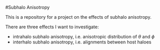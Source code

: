 #Subhalo Anisotropy

This is a repository for a project on the effects of subhalo anisotropy.


There are three effects I want to investigate:

* intrahalo subhalo anisotropy, i.e. anisotropic distribution of $\theta$ and $\phi$
* interhalo subhalo anisotropy, i.e. alignments between host haloes

